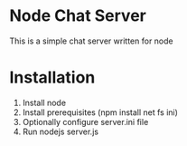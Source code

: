 # Node Chat Server
This is a simple chat server written for node

# Installation
1. Install node
2. Install prerequisites (npm install net fs ini)
3. Optionally configure server.ini file
4. Run nodejs server.js
